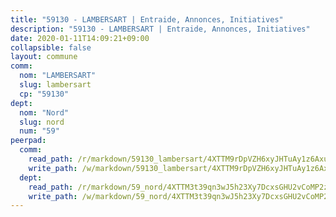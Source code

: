 ```yaml
---
title: "59130 - LAMBERSART | Entraide, Annonces, Initiatives"
description: "59130 - LAMBERSART | Entraide, Annonces, Initiatives"
date: 2020-01-11T14:09:21+09:00
collapsible: false
layout: commune
comm:
  nom: "LAMBERSART"
  slug: lambersart
  cp: "59130"
dept:
  nom: "Nord"
  slug: nord
  num: "59"
peerpad:
  comm:
    read_path: /r/markdown/59130_lambersart/4XTTM9rDpVZH6xyJHTuAy1z6AxuwmPYg5YpAyVL6C2JuD98CD
    write_path: /w/markdown/59130_lambersart/4XTTM9rDpVZH6xyJHTuAy1z6AxuwmPYg5YpAyVL6C2JuD98CD-K3TgToxgedNSuXW9LFoaABZL1DZrFtKJFb2yVfuwWUMSrt5CX3K47toGWJKRPbojZhbhZ3cw2zQqtN3KEmhC1W2QZpSikjRBAJH1uqRScuJvBAntgexQ3wQUvKbVPSdKGyYyVYaq
  dept:
    read_path: /r/markdown/59_nord/4XTTM3t39qn3wJ5h23Xy7DcxsGHU2vCoMP2z3iS4TUn3TrtdJ
    write_path: /w/markdown/59_nord/4XTTM3t39qn3wJ5h23Xy7DcxsGHU2vCoMP2z3iS4TUn3TrtdJ-K3TgTuZGkuZqXfr6fpmH7pGsMT6ndvZQMyRDze5QBt7XScLWHoBi246kLoDKpTH2Yo4f3AFSSJqGc2ozvNww7qPLqsDjpvahxCbQ6F5znbfjp6kVgaDcTYc9LyhwSfYuCevnvZUQ
---
```


